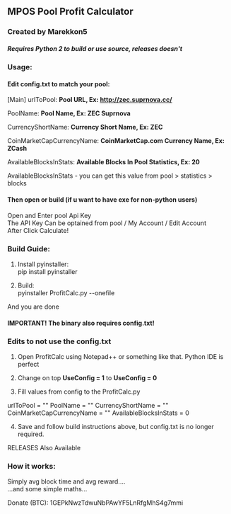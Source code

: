 ## MPOS Pool Profit Calculator

### Created by Marekkon5

##### Requires Python 2 to build or use source, releases doesn't

### Usage:

#### Edit config.txt to match your pool:

[Main]
urlToPool: **Pool URL, Ex: http://zec.suprnova.cc/**    

PoolName: **Pool Name, Ex: ZEC Suprnova**    

CurrencyShortName: **Currency Short Name, Ex: ZEC**    

CoinMarketCapCurrencyName: **CoinMarketCap.com Currency Name, Ex: ZCash**    

AvailableBlocksInStats: **Available Blocks In Pool Statistics, Ex: 20**    

AvailableBlocksInStats - you can get this value from pool > statistics > blocks    

#### Then open or build (if u want to have exe for non-python users)

Open and Enter pool Api Key  
The API Key Can be optained from pool / My Account / Edit Account  
After Click Calculate!  

### Build Guide:

1. Install pyinstaller:  
	pip install pyinstaller  
	  
2. Build:  
	pyinstaller ProfitCalc.py --onefile  
	  
And you are done  
#### IMPORTANT! The binary also requires config.txt!

### Edits to not use the config.txt

1. Open ProfitCalc using Notepad++ or something like that. Python IDE is perfect

2. Change on top **UseConfig = 1** to **UseConfig = 0**

3. Fill values from config to the ProfitCalc.py

urlToPool = ""
PoolName = ""
CurrencyShortName = ""
CoinMarketCapCurrencyName = ""
AvailableBlocksInStats = 0

4. Save and follow build instructions above, but config.txt is no longer required.

RELEASES Also Available


### How it works:  

Simply avg block time and avg reward....  
...and some simple maths...  



Donate (BTC): 1GEPkNwzTdwuNbPAwYF5LnRfgMhS4g7mmi